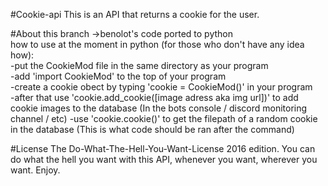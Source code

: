 #Cookie-api
This is an API that returns a cookie for the user.

#About this branch
->benolot's code ported to python  
how to use at the moment in python (for those who don't have any idea how):  
-put the CookieMod file in the same directory as your program  
-add 'import CookieMod' to the top of your program  
-create a cookie obect by typing 'cookie = CookieMod()' in your program  
-after that use 'cookie.add_cookie([image adress aka img url])' to add cookie images to the database  (In the bots console / discord monitoring channel / etc)
-use 'cookie.cookie()' to get the filepath of a random cookie in the database (This is what code should be ran after the command)

#License
The Do-What-The-Hell-You-Want-License 2016 edition. You can do what the hell you want with this API, whenever you want, wherever you want. Enjoy.